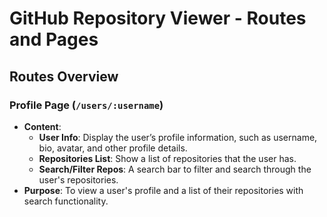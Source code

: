 # GitHub Repository Viewer - Routes and Pages

## Routes Overview

### **Profile Page (`/users/:username`)**

- **Content**:
    - **User Info**: Display the user’s profile information, such as username, bio, avatar, and other profile details.
    - **Repositories List**: Show a list of repositories that the user has.
    - **Search/Filter Repos**: A search bar to filter and search through the user's repositories.
- **Purpose**: To view a user's profile and a list of their repositories with search functionality.
